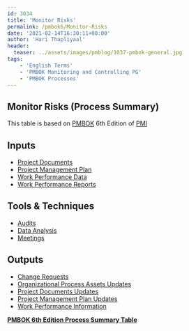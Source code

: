 ```yaml
---
id: 3034   
title: 'Monitor Risks'
permalink: /pmbok6/Monitor-Risks
date: '2021-02-14T16:30:11+00:00'
author: 'Hari Thapliyaal'
header:
  teaser: ../assets/images/pmblog/1037-pmbok-general.jpg
tags:
    - 'English Terms'
    - 'PMBOK Monitoring and Controlling PG'
    - 'PMBOK Processes'
---
```


## Monitor Risks (Process Summary)

This table is based on [PMBOK](https://www.pmi.org/pmbok-guide-standards) 6th Edition of [PMI](https://www.pmi.org)

## **Inputs**

- [Project Documents](/pmbok6/project-documents)
- [Project Management Plan](/pmbok6/project-management-plan)
- [Work Performance Data](/pmbok6/work-performance-data)
- [Work Performance Reports](/pmbok6/work-performance-reports)

## **Tools &amp; Techniques**

- [Audits](/pmbok6/audits)
- [Data Analysis](/pmbok6/data-analysis)
- [Meetings](/pmbok6/meetings)

## **Outputs**

- [Change Requests](/pmbok6/change-requests)
- [Organizational Process Assets Updates](/pmbok6/organizational-process-assets-updates)
- [Project Documents Updates](/pmbok6/project-documents-updates)
- [Project Management Plan Updates](/pmbok6/project-management-plan-updates)
- [Work Performance Information](/pmbok6/work-performance-information)

**[PMBOK 6th Edition Process Summary Table](process-groups-and-processes-in-pmbok6/)**